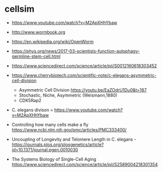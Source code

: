 # cellsim

* https://www.youtube.com/watch?v=M2ApXHhYbaw
* http://www.wormbook.org
* https://en.wikipedia.org/wiki/OpenWorm

* https://phys.org/news/2017-03-scientists-function-autophagy-germline-stem-cell.html
* https://www.sciencedirect.com/science/article/pii/S0012160618303452
* https://www.cherrybiotech.com/scientific-note/c-elegans-asymmetric-cell-division
	* Asymmetric Cell Division https://youtu.be/EaZOdrU1Du0&t=187
  * Stochastic, Niche, Asymmetric  (Weismann,1880)
  * CDK5Rap2
* C. elegans divison =  https://www.youtube.com/watch?v=M2ApXHhYbaw
* Controlling how many cells make a fly https://www.ncbi.nlm.nih.gov/pmc/articles/PMC333400/
* Uncoupling of Longevity and Telomere Length in C. elegans - https://journals.plos.org/plosgenetics/article?id=10.1371/journal.pgen.0010030
* The Systems Biology of Single-Cell Aging https://www.sciencedirect.com/science/article/pii/S2589004218301354
